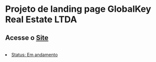 <h1> Projeto de landing page GlobalKey Real Estate LTDA </h1 <br>
<h2>Acesse o <a href='https://globalkey.netlify.app/'/a>Site</h2> <br>
<li>Status: Em andamento</li>
